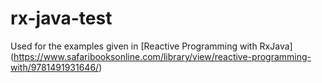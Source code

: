 # rx-java-test
Used for the examples given in [Reactive Programming with RxJava] (https://www.safaribooksonline.com/library/view/reactive-programming-with/9781491931646/)
